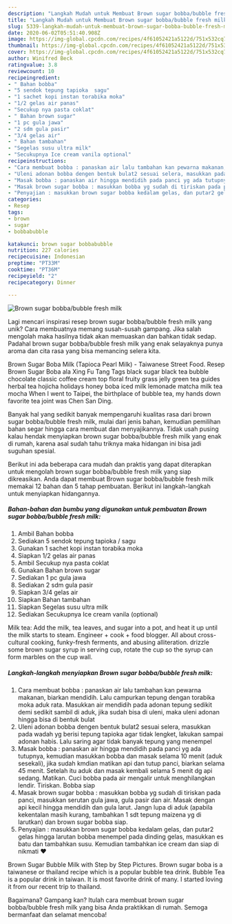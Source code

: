 ```yaml
---
description: "Langkah Mudah untuk Membuat Brown sugar bobba/bubble fresh milk, Enak"
title: "Langkah Mudah untuk Membuat Brown sugar bobba/bubble fresh milk, Enak"
slug: 5339-langkah-mudah-untuk-membuat-brown-sugar-bobba-bubble-fresh-milk-enak
date: 2020-06-02T05:51:40.908Z
image: https://img-global.cpcdn.com/recipes/4f61052421a5122d/751x532cq70/brown-sugar-bobbabubble-fresh-milk-foto-resep-utama.jpg
thumbnail: https://img-global.cpcdn.com/recipes/4f61052421a5122d/751x532cq70/brown-sugar-bobbabubble-fresh-milk-foto-resep-utama.jpg
cover: https://img-global.cpcdn.com/recipes/4f61052421a5122d/751x532cq70/brown-sugar-bobbabubble-fresh-milk-foto-resep-utama.jpg
author: Winifred Beck
ratingvalue: 3.8
reviewcount: 10
recipeingredient:
- " Bahan bobba"
- "5 sendok tepung tapioka  sagu"
- "1 sachet kopi instan torabika moka"
- "1/2 gelas air panas"
- "Secukup nya pasta coklat"
- " Bahan brown sugar"
- "1 pc gula jawa"
- "2 sdm gula pasir"
- "3/4 gelas air"
- " Bahan tambahan"
- "Segelas susu ultra milk"
- "Secukupnya Ice cream vanila optional"
recipeinstructions:
- "Cara membuat bobba : panaskan air lalu tambahan kan pewarna makanan, biarkan mendidih. Lalu campurkan tepung dengan torabika moka aduk rata. Masukkan air mendidih pada adonan tepung sedikit demi sedikit sambil di aduk, jika sudah bisa di uleni, maka uleni adonan hingga bisa di bentuk bulat"
- "Uleni adonan bobba dengen bentuk bulat2 sesuai selera, masukkan pada wadah yg berisi tepung tapioka agar tidak lengket, lakukan sampai adonan habis. Lalu saring agar tidak banyak tepung yang menempel"
- "Masak bobba : panaskan air hingga mendidih pada panci yg ada tutupnya, kemudian masukkan bobba dan masak selama 10 menit (aduk sesekali), jika sudah kmdian matikan api dan tutup panci, biarkan selama 45 menit. Setelah itu aduk dan masak kembali selama 5 menit dg api sedang. Matikan. Cuci bobba pada air mengalir untuk menghilangkan lendir. Tiriskan. Bobba siap"
- "Masak brown sugar bobba : masukkan bobba yg sudah di tiriskan pada panci, masukkan serutan gula jawa, gula pasir dan air. Masak dengan api kecil hingga mendidih dan gula larut. Jangn lupa di aduk (apabila kekentalan masih kurang, tambahkan 1 sdt tepung maizena yg di larutkan) dan brown sugar bobba siap."
- "Penyajian : masukkan brown sugar bobba kedalam gelas, dan putar2 gelas hingga larutan bobba menempel pada dinding gelas, masukkan es batu dan tambahkan susu. Kemudian tambahkan ice cream dan siap di nikmati ❤"
categories:
- Resep
tags:
- brown
- sugar
- bobbabubble

katakunci: brown sugar bobbabubble 
nutrition: 227 calories
recipecuisine: Indonesian
preptime: "PT33M"
cooktime: "PT36M"
recipeyield: "2"
recipecategory: Dinner

---
```



![Brown sugar bobba/bubble fresh milk](https://img-global.cpcdn.com/recipes/4f61052421a5122d/751x532cq70/brown-sugar-bobbabubble-fresh-milk-foto-resep-utama.jpg)

Lagi mencari inspirasi resep brown sugar bobba/bubble fresh milk yang unik? Cara membuatnya memang susah-susah gampang. Jika salah mengolah maka hasilnya tidak akan memuaskan dan bahkan tidak sedap. Padahal brown sugar bobba/bubble fresh milk yang enak selayaknya punya aroma dan cita rasa yang bisa memancing selera kita.

Brown Sugar Boba Milk (Tapioca Pearl Milk) - Taiwanese Street Food. Resep Brown Sugar Boba ala Xing Fu Tang Tags black sugar black tea bubble chocolate classic coffee cream top floral fruity grass jelly green tea guides herbal tea hojicha holidays honey boba iced milk lemonade matcha milk tea mocha When I went to Taipei, the birthplace of bubble tea, my hands down favorite tea joint was Chen San Ding.

Banyak hal yang sedikit banyak mempengaruhi kualitas rasa dari brown sugar bobba/bubble fresh milk, mulai dari jenis bahan, kemudian pemilihan bahan segar hingga cara membuat dan menyajikannya. Tidak usah pusing kalau hendak menyiapkan brown sugar bobba/bubble fresh milk yang enak di rumah, karena asal sudah tahu triknya maka hidangan ini bisa jadi suguhan spesial.


Berikut ini ada beberapa cara mudah dan praktis yang dapat diterapkan untuk mengolah brown sugar bobba/bubble fresh milk yang siap dikreasikan. Anda dapat membuat Brown sugar bobba/bubble fresh milk memakai 12 bahan dan 5 tahap pembuatan. Berikut ini langkah-langkah untuk menyiapkan hidangannya.

<!--inarticleads1-->

##### Bahan-bahan dan bumbu yang digunakan untuk pembuatan Brown sugar bobba/bubble fresh milk:

1. Ambil  Bahan bobba
1. Sediakan 5 sendok tepung tapioka / sagu
1. Gunakan 1 sachet kopi instan torabika moka
1. Siapkan 1/2 gelas air panas
1. Ambil Secukup nya pasta coklat
1. Gunakan  Bahan brown sugar
1. Sediakan 1 pc gula jawa
1. Sediakan 2 sdm gula pasir
1. Siapkan 3/4 gelas air
1. Siapkan  Bahan tambahan
1. Siapkan Segelas susu ultra milk
1. Sediakan Secukupnya Ice cream vanila (optional)


Milk tea: Add the milk, tea leaves, and sugar into a pot, and heat it up until the milk starts to steam. Engineer + cook + food blogger. All about cross-cultural cooking, funky-fresh ferments, and abusing alliteration. drizzle some brown sugar syrup in serving cup, rotate the cup so the syrup can form marbles on the cup wall. 

<!--inarticleads2-->

##### Langkah-langkah menyiapkan Brown sugar bobba/bubble fresh milk:

1. Cara membuat bobba : panaskan air lalu tambahan kan pewarna makanan, biarkan mendidih. Lalu campurkan tepung dengan torabika moka aduk rata. Masukkan air mendidih pada adonan tepung sedikit demi sedikit sambil di aduk, jika sudah bisa di uleni, maka uleni adonan hingga bisa di bentuk bulat
1. Uleni adonan bobba dengen bentuk bulat2 sesuai selera, masukkan pada wadah yg berisi tepung tapioka agar tidak lengket, lakukan sampai adonan habis. Lalu saring agar tidak banyak tepung yang menempel
1. Masak bobba : panaskan air hingga mendidih pada panci yg ada tutupnya, kemudian masukkan bobba dan masak selama 10 menit (aduk sesekali), jika sudah kmdian matikan api dan tutup panci, biarkan selama 45 menit. Setelah itu aduk dan masak kembali selama 5 menit dg api sedang. Matikan. Cuci bobba pada air mengalir untuk menghilangkan lendir. Tiriskan. Bobba siap
1. Masak brown sugar bobba : masukkan bobba yg sudah di tiriskan pada panci, masukkan serutan gula jawa, gula pasir dan air. Masak dengan api kecil hingga mendidih dan gula larut. Jangn lupa di aduk (apabila kekentalan masih kurang, tambahkan 1 sdt tepung maizena yg di larutkan) dan brown sugar bobba siap.
1. Penyajian : masukkan brown sugar bobba kedalam gelas, dan putar2 gelas hingga larutan bobba menempel pada dinding gelas, masukkan es batu dan tambahkan susu. Kemudian tambahkan ice cream dan siap di nikmati ❤


Brown Sugar Bubble Milk with Step by Step Pictures. Brown sugar boba is a taiwanese or thailand recipe which is a popular bubble tea drink. Bubble Tea is a popular drink in taiwan. It is most favorite drink of many. I started loving it from our recent trip to thailand. 

Bagaimana? Gampang kan? Itulah cara membuat brown sugar bobba/bubble fresh milk yang bisa Anda praktikkan di rumah. Semoga bermanfaat dan selamat mencoba!
